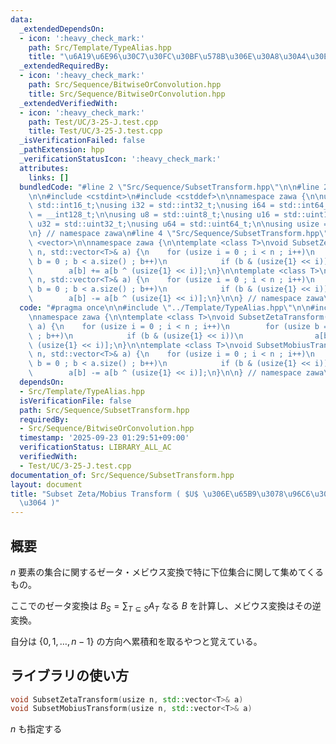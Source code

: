 ```yaml
---
data:
  _extendedDependsOn:
  - icon: ':heavy_check_mark:'
    path: Src/Template/TypeAlias.hpp
    title: "\u6A19\u6E96\u30C7\u30FC\u30BF\u578B\u306E\u30A8\u30A4\u30EA\u30A2\u30B9"
  _extendedRequiredBy:
  - icon: ':heavy_check_mark:'
    path: Src/Sequence/BitwiseOrConvolution.hpp
    title: Src/Sequence/BitwiseOrConvolution.hpp
  _extendedVerifiedWith:
  - icon: ':heavy_check_mark:'
    path: Test/UC/3-25-J.test.cpp
    title: Test/UC/3-25-J.test.cpp
  _isVerificationFailed: false
  _pathExtension: hpp
  _verificationStatusIcon: ':heavy_check_mark:'
  attributes:
    links: []
  bundledCode: "#line 2 \"Src/Sequence/SubsetTransform.hpp\"\n\n#line 2 \"Src/Template/TypeAlias.hpp\"\
    \n\n#include <cstdint>\n#include <cstddef>\n\nnamespace zawa {\n\nusing i16 =\
    \ std::int16_t;\nusing i32 = std::int32_t;\nusing i64 = std::int64_t;\nusing i128\
    \ = __int128_t;\n\nusing u8 = std::uint8_t;\nusing u16 = std::uint16_t;\nusing\
    \ u32 = std::uint32_t;\nusing u64 = std::uint64_t;\n\nusing usize = std::size_t;\n\
    \n} // namespace zawa\n#line 4 \"Src/Sequence/SubsetTransform.hpp\"\n\n#include\
    \ <vector>\n\nnamespace zawa {\n\ntemplate <class T>\nvoid SubsetZetaTransform(usize\
    \ n, std::vector<T>& a) {\n    for (usize i = 0 ; i < n ; i++)\n        for (usize\
    \ b = 0 ; b < a.size() ; b++)\n            if (b & (usize{1} << i))\n        \
    \        a[b] += a[b ^ (usize{1} << i)];\n}\n\ntemplate <class T>\nvoid SubsetMobiusTransform(usize\
    \ n, std::vector<T>& a) {\n    for (usize i = 0 ; i < n ; i++)\n        for (usize\
    \ b = 0 ; b < a.size() ; b++)\n            if (b & (usize{1} << i))\n        \
    \        a[b] -= a[b ^ (usize{1} << i)];\n}\n\n} // namespace zawa\n"
  code: "#pragma once\n\n#include \"../Template/TypeAlias.hpp\"\n\n#include <vector>\n\
    \nnamespace zawa {\n\ntemplate <class T>\nvoid SubsetZetaTransform(usize n, std::vector<T>&\
    \ a) {\n    for (usize i = 0 ; i < n ; i++)\n        for (usize b = 0 ; b < a.size()\
    \ ; b++)\n            if (b & (usize{1} << i))\n                a[b] += a[b ^\
    \ (usize{1} << i)];\n}\n\ntemplate <class T>\nvoid SubsetMobiusTransform(usize\
    \ n, std::vector<T>& a) {\n    for (usize i = 0 ; i < n ; i++)\n        for (usize\
    \ b = 0 ; b < a.size() ; b++)\n            if (b & (usize{1} << i))\n        \
    \        a[b] -= a[b ^ (usize{1} << i)];\n}\n\n} // namespace zawa\n"
  dependsOn:
  - Src/Template/TypeAlias.hpp
  isVerificationFile: false
  path: Src/Sequence/SubsetTransform.hpp
  requiredBy:
  - Src/Sequence/BitwiseOrConvolution.hpp
  timestamp: '2025-09-23 01:29:51+09:00'
  verificationStatus: LIBRARY_ALL_AC
  verifiedWith:
  - Test/UC/3-25-J.test.cpp
documentation_of: Src/Sequence/SubsetTransform.hpp
layout: document
title: "Subset Zeta/Mobius Transform ( $U$ \u306E\u65B9\u3078\u96C6\u3081\u308B\u3084\
  \u3064 )"
---
```


## 概要

$n$ 要素の集合に関するゼータ・メビウス変換で特に下位集合に関して集めてくるもの。

ここでのゼータ変換は $B_{S} = \sum_{T \subseteq S} A_{T}$ なる $B$ を計算し、メビウス変換はその逆変換。

自分は $\{ 0, 1, \dots, n - 1 \}$ の方向へ累積和を取るやつと覚えている。

## ライブラリの使い方

```cpp
void SubsetZetaTransform(usize n, std::vector<T>& a)
void SubsetMobiusTransform(usize n, std::vector<T>& a)
```

$n$ も指定する
